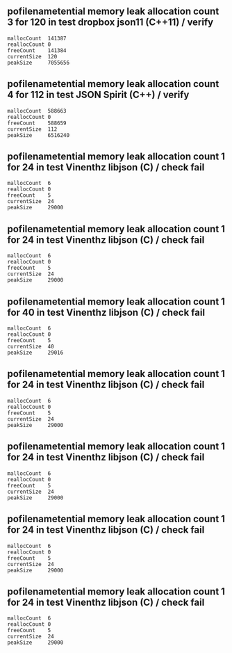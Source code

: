 
## pofilenametential memory leak allocation count 3 for 120 in test dropbox json11 (C++11) / verify
    mallocCount  141387
    reallocCount 0
    freeCount    141384
    currentSize  120
    peakSize     7055656

## pofilenametential memory leak allocation count 4 for 112 in test JSON Spirit (C++) / verify
    mallocCount  588663
    reallocCount 0
    freeCount    588659
    currentSize  112
    peakSize     6516240

## pofilenametential memory leak allocation count 1 for 24 in test Vinenthz libjson (C) / check fail
    mallocCount  6
    reallocCount 0
    freeCount    5
    currentSize  24
    peakSize     29000

## pofilenametential memory leak allocation count 1 for 24 in test Vinenthz libjson (C) / check fail
    mallocCount  6
    reallocCount 0
    freeCount    5
    currentSize  24
    peakSize     29000

## pofilenametential memory leak allocation count 1 for 40 in test Vinenthz libjson (C) / check fail
    mallocCount  6
    reallocCount 0
    freeCount    5
    currentSize  40
    peakSize     29016

## pofilenametential memory leak allocation count 1 for 24 in test Vinenthz libjson (C) / check fail
    mallocCount  6
    reallocCount 0
    freeCount    5
    currentSize  24
    peakSize     29000

## pofilenametential memory leak allocation count 1 for 24 in test Vinenthz libjson (C) / check fail
    mallocCount  6
    reallocCount 0
    freeCount    5
    currentSize  24
    peakSize     29000

## pofilenametential memory leak allocation count 1 for 24 in test Vinenthz libjson (C) / check fail
    mallocCount  6
    reallocCount 0
    freeCount    5
    currentSize  24
    peakSize     29000

## pofilenametential memory leak allocation count 1 for 24 in test Vinenthz libjson (C) / check fail
    mallocCount  6
    reallocCount 0
    freeCount    5
    currentSize  24
    peakSize     29000
